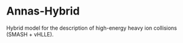 # Annas-Hybrid
Hybrid model for the description of high-energy heavy ion collisions (SMASH + vHLLE).
